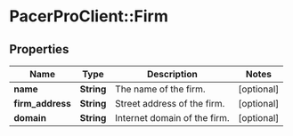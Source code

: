 # PacerProClient::Firm

## Properties
Name | Type | Description | Notes
------------ | ------------- | ------------- | -------------
**name** | **String** | The name of the firm. | [optional] 
**firm_address** | **String** | Street address of the firm. | [optional] 
**domain** | **String** | Internet domain of the firm. | [optional] 


